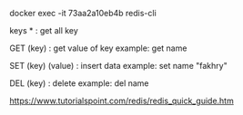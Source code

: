 docker exec -it 73aa2a10eb4b redis-cli

keys * : get all key

GET (key) : get value of key
example: get name

SET (key) (value) : insert data
example: set name "fakhry"

DEL (key) : delete
example: del name

https://www.tutorialspoint.com/redis/redis_quick_guide.htm

